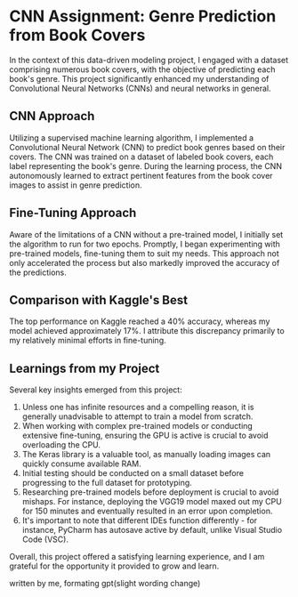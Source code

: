 # CNN Assignment: Genre Prediction from Book Covers

In the context of this data-driven modeling project, I engaged with a dataset comprising numerous book covers, with the objective of predicting each book's genre. This project significantly enhanced my understanding of Convolutional Neural Networks (CNNs) and neural networks in general.

## CNN Approach

Utilizing a supervised machine learning algorithm, I implemented a Convolutional Neural Network (CNN) to predict book genres based on their covers. The CNN was trained on a dataset of labeled book covers, each label representing the book's genre. During the learning process, the CNN autonomously learned to extract pertinent features from the book cover images to assist in genre prediction.

## Fine-Tuning Approach

Aware of the limitations of a CNN without a pre-trained model, I initially set the algorithm to run for two epochs. Promptly, I began experimenting with pre-trained models, fine-tuning them to suit my needs. This approach not only accelerated the process but also markedly improved the accuracy of the predictions.

## Comparison with Kaggle's Best

The top performance on Kaggle reached a 40% accuracy, whereas my model achieved approximately 17%. I attribute this discrepancy primarily to my relatively minimal efforts in fine-tuning.

## Learnings from my Project

Several key insights emerged from this project:

1. Unless one has infinite resources and a compelling reason, it is generally unadvisable to attempt to train a model from scratch.
2. When working with complex pre-trained models or conducting extensive fine-tuning, ensuring the GPU is active is crucial to avoid overloading the CPU.
3. The Keras library is a valuable tool, as manually loading images can quickly consume available RAM.
4. Initial testing should be conducted on a small dataset before progressing to the full dataset for prototyping.
5. Researching pre-trained models before deployment is crucial to avoid mishaps. For instance, deploying the VGG19 model maxed out my CPU for 150 minutes and eventually resulted in an error upon completion.
6. It's important to note that different IDEs function differently - for instance, PyCharm has autosave active by default, unlike Visual Studio Code (VSC).

Overall, this project offered a satisfying learning experience, and I am grateful for the opportunity it provided to grow and learn.

written by me, formating gpt(slight wording change)

